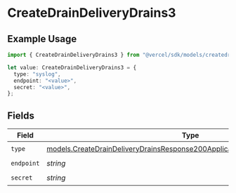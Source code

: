 # CreateDrainDeliveryDrains3

## Example Usage

```typescript
import { CreateDrainDeliveryDrains3 } from "@vercel/sdk/models/createdrainop.js";

let value: CreateDrainDeliveryDrains3 = {
  type: "syslog",
  endpoint: "<value>",
  secret: "<value>",
};
```

## Fields

| Field                                                                                                                                                            | Type                                                                                                                                                             | Required                                                                                                                                                         | Description                                                                                                                                                      |
| ---------------------------------------------------------------------------------------------------------------------------------------------------------------- | ---------------------------------------------------------------------------------------------------------------------------------------------------------------- | ---------------------------------------------------------------------------------------------------------------------------------------------------------------- | ---------------------------------------------------------------------------------------------------------------------------------------------------------------- |
| `type`                                                                                                                                                           | [models.CreateDrainDeliveryDrainsResponse200ApplicationJSONResponseBody2Type](../models/createdraindeliverydrainsresponse200applicationjsonresponsebody2type.md) | :heavy_check_mark:                                                                                                                                               | N/A                                                                                                                                                              |
| `endpoint`                                                                                                                                                       | *string*                                                                                                                                                         | :heavy_check_mark:                                                                                                                                               | N/A                                                                                                                                                              |
| `secret`                                                                                                                                                         | *string*                                                                                                                                                         | :heavy_check_mark:                                                                                                                                               | N/A                                                                                                                                                              |